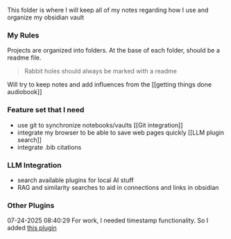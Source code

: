 This folder is where I will keep all of my notes regarding how I use and organize my obsidian vault

### My Rules
Projects are organized into folders. At the base of each folder, should be a readme file. 
>Rabbit holes should always be marked with a readme

Will try to keep notes and add influences from the [[getting things done audiobook]]


### Feature set that I need
- use git to synchronize notebooks/vaults [[Git integration]]
- integrate my browser to be able to save web pages quickly [[LLM plugin search]]
- integrate .bib citations


### LLM Integration
- search available plugins for local AI stuff 
- RAG and similarity searches to aid in connections and links in obsidian



### Other Plugins 
07-24-2025 08:40:29
For work, I needed timestamp functionality. So I added [this plugin](obsidian://show-plugin?id=obsidian-timestamper) 